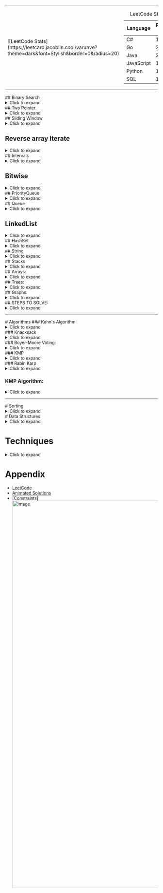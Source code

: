 
<table border="0">
    <tr>
        <td>
![LeetCode Stats](https://leetcard.jacoblin.cool/varunve?theme=dark&font=Stylish&border=0&radius=20)
</td>
<td valign="middle">
<table id="stats">
    <caption><center>LeetCode Statistics</center></caption>
    <thead>
        <tr>
            <th>Language</th>
            <th>Problems Solved</th>
        </tr>
    </thead>
    <tbody>
        <tr>
            <td>C#</td>
            <td id="cs">151</td>
        </tr>
        <tr>
            <td>Go</td>
            <td id="go">2</td>
        </tr>
        <tr>
            <td>Java</td>
            <td id="java">2</td>
        </tr>
        <tr>
            <td>JavaScript</td>
            <td id="js">11</td>
        </tr>
        <tr>
            <td>Python</td>
            <td id="py">18</td>
        </tr>
        <tr>
            <td>SQL</td>
            <td id="sql">10</td>
        </tr>
    </tbody>
</table>
</td>
</tr>
</table>
## Binary Search
<details>
 <summary>Click to expand</summary>
- condition `while(left <= right)`
- `mid = left + (right - left) / 2`
</details>
## Two Pointer
<details>
 <summary>Click to expand</summary>
- condition `while(indexS < s.Length && indexT < t.Length) `
</details>
## Sliding Window
<details>
 <summary>Click to expand</summary>
- condition `while(right < s.Length)`
</details>

## Reverse array Iterate
<details>
 <summary>Click to expand</summary>
- condition should be && for short circuit like `while (index >= 0 && s[index] != ' ' )`
</details>
## Intervals
<details>
 <summary>Click to expand</summary>
 - Try if you can sort the intervals first.
</details>

## Bitwise
<details>
    <summary>Click to expand</summary>
    XOR -> if both same then 0. If different then 1.
    a ^ 0 = a
    a ^ a = 0
    a ^ b = 1
</details>
## PriorityQueue
<details>
    <summary>Click to expand</summary>
    // Less value more priority.
    // Min Heap
    PriorityQueue<int,int> priorityQueue = new PriorityQueue<int,int>(); // where <int,int> means <element,priority>
    // More value more priority.
    // Max Heap
    PriorityQueue<int,int> pq = new PriorityQueue<int,int>(Comparer<int>.Create((x, y) => y - x));
    pq.Enqueue(1, 1);
    pq.Dequeue();
    pq.Peek();
</details>
## Queue
<details>
    <summary>Click to expand</summary>
        Queue<int> queue = new Queue<int>();
        queue.Enqueue(1);
        queue.Dequeue();
        queue.Peek();
        queue.Count;  // To check if empty
</details>

## LinkedList
<details>
    <summary>Click to expand</summary>
        Fast and Slow Pointer
        while(fast != null && fast.next != null) {
            fast = fast.next.next;
            slow = slow.next;
        }
</details>
## HashSet
<details>
    <summary>Click to expand</summary>
    HashSet<String> hs = new HashSet<String>();
    hs.Add();
    hs.Remove();
    hs.Count();
    hs.Contains();
    hs.Single(); // To return the only element
    hs1.ExceptWith(hs2); // This method is used to remove all elements in the specified collection from the current HashSet object.
    hs1.UnionWith(hs2) //  This method is used to modify the current HashSet object to contain all elements that are present in itself, the specified collection, or both.
    hs1.IntersectWith(hs2) // This method is used to modify the current HashSet object to contain only elements that are present in that object and in the specified collection.
</details>
## String
<details>
    <summary>Click to expand</summary>
    Split('@')
    Replace("."."")
    Char to Int
    (int)ch - 0
    Small to Capital
    char a = 'a';
    char bigA = (char) (((int)a - '0') + 16);
    'a' -> 0
    'b' -> 1
    (int)ch - 'a'
    0 -> 'a'
    1 -> 'b'
    (char)('a' + 0)
    Char.IsDigit(ch) // To check if digit
    Convert.ToString(n, 2) // To convert int to binary
    Convert.ToInt32("1101", 2) // To convert binary to int
</details>
## Stacks
<details>
    <summary>Click to expand</summary>
    // Use when there is increasing decreasing order
    Stack<char> pstack = new Stack<char>();
    pstack.Push(c);
    pstack.Count()
    pstack.Peek()
    Stack myStack = new Stack();
    myStack.Push("Hello");
    Peek()
    Pop()
    Count() == 0 // to check if empty
</details>
## Arrays:
<details>
    <summary>Click to expand</summary>
    int[] age = new int[5];
    age[0] = 12;
    or
    int [] numbers = {1, 2, 3, 4, 5};
    Array.Sort(numbers);
    Array.Reverse(numbers);
    Arrays.Fill(dp,-1); // To fill the array with -1
    Multi Dimensional Array
    int[,] matrix = new int[2,3];
    matrix[0,0] = 1;
    int[][] matrix = new int[2][] { new int[] {1,2,3}, new int[] {4,5,6} };
    Array.Sort(matrix, (a, b) => a[0] - b[0]); // To sort the matrix based on first element of each row in ascending order.
    Array.Sort(matrix, (a, b) => a[1] - b[1]); // To sort the matrix based on second element of each row in ascending order.
    Array.Sort(matrix, (a, b) => b[0] - a[0]); // To sort the matrix based on first element of each row in descending order.
</details>
## Trees:
<details>
 <summary>Click to expand</summary>
   ### Traversal Techniques:
      1) Inorder - (Left, Root, Right)
      2) Preorder - (Root, Left, Right)
      3) Postorder - (Left, Right, Root)
      4) Level Order - (Level by Level)
</details>
## Graphs:
<details>
 <summary>Click to expand</summary>
   ### Types:
      1) Directed
      2) Undirected
      3) Weighted
      4) Unweighted
   ### Code:
      1) Adjacency List
            List<List<int>> graph = new List<List<int>>();
            for(int i = 0; i < n; i++) {
                graph.Add(new List<int>());
            }
            graph[0].Add(1);
      2) Adjacency Matrix
         1) int[,] graph = new int[n,n];
         2) graph[0,1] = 1;
         3) graph[1,0] = 1;
         4) graph[0,1] = 1;
   ### Traversal Techniques:
      3) BFS
         1) Used for shortest path
      4) DFS
         1) For undirected: To detect cycle check if visited node is already visited and is not parent.
         2) For directed: To detect cycle check if visited node is already visited and is in the stack (current recursion).
   ### Representation:
      5) Adjacency List
      6) Adjacency Matrix
   ### Sorting:
      7)  Topological Sort: Used for Directed Acyclic Graphs (DAG) only. Multiple answers possible.
      8)  Kahn's Algorithm: Used for Directed Acyclic Graphs (DAG) only. Single answer possible. It uses BFS.
      9)  Tarjan's Algorithm: Used for Directed Acyclic Graphs (DAG) only. Single answer possible.
      10) Kosaraju's Algorithm: Used for Directed Acyclic Graphs (DAG) only. Single answer possible.
   ### Miscellaneous:
      11) InDegree: Number of incoming edges to a node.
      12) OutDegree: Number of outgoing edges from a node.
      13) Strongly Connected Components (SCC) - Kosaraju's Algorithm
      14) Articulation Points - Tarjan's Algorithm
      15) Bridges - Tarjan's Algorithm
      16) Bipartite Graph - It means that the graph can be colored using two colors such that no two adjacent nodes have the same color. It can be solved using BFS or DFS.
          1)  if odd cycle is present then it is not bipartite.
          2)  if even cycle is present then it is bipartite.
      17) Eulerian Path - A path that visits every edge exactly once.
      18) Disjoint Set - Used to find if two nodes are connected or not. It is used to find the cycle in the graph. It is used to find the connected components in the graph.

</details>
## STEPS TO SOLVE:
<details>
    <summary>Click to expand</summary>
1) Identity the problem. Clear the doubts.
2) Write Pseudo Code first
3) Try Brute Force
4) Try Sorting
5) Use Stacks
   1) if there is increasing or decreasing order.
6) Use Dictionary
   1) if you want to count.
7) Use HashSet
   1) if you want to check if already present.
8) Trees
   1) In order traversal of BST gives sorted list.
</details>
<hr/>
# Algorithms
### Kahn's Algorithm
<details>
    <summary>Click to expand</summary>
Used to find the topological sort of a Directed Acyclic Graph (DAG). It uses BFS. It is used when there is a single answer possible. It is used when there is a single source.
Pseudo Code:
```
1) Calculate the in-degree of each node.
2) Add all the nodes with in-degree 0 to the queue.
3) While the queue is not empty:
    a) Pop the element from the queue.
    b) Add it to the result.
    c) For all the adjacent nodes of the popped element, reduce the in-degree by 1.
    d) If the in-degree becomes 0, add it to the queue.
4) If the result size is not equal to the number of nodes, then there is a cycle. If you have visited all the nodes, then return the result. if not, that means there is a cycle.
```
</details>
### Knacksack
<details>
    <summary>Click to expand</summary>
TBU
</details>
### Boyer-Moore Voting:
<details>
    <summary>Click to expand</summary>
Used to Calculate the majority element among the given elements that have more than N/ 2 occurrences.
</details>
### KMP
<details>
    <summary>Click to expand</summary>
TBU
</details>
### Rabin Karp
<details>
    <summary>Click to expand</summary>
TBU
</details>

### KMP Algorithm:
<details>
    <summary>Click to expand</summary>
TBU
</details>
<hr/>
# Sorting
<details>
    <summary>Click to expand</summary>
- Merge Sort
- Selection Sort
- Quick Sort
- Bubble Sort
- Bucket Sort
- Insertion Sort
- Radix Sort
- Lazy Sort
</details>
# Data Structures
<details>
    <summary>Click to expand</summary>
- [x] Array
- [x] Linked List
- [x] Stack
- [x] Queue
- Deque
- [x] Priority Queue
- [x] Heap
- [x] Hash Table
- [x] Set
- [x] Map / Dictionary
- [x] Trie
- Graph
- [x] Tree
- [x] Binary Tree
- [x] Binary Search Tree
- AVL Tree
- Red Black Tree
- B Tree
- B+ Tree
- Segment Tree
- Fenwick Tree
- Suffix Tree
- Suffix Array
- Skip List
- Bloom Filter
- LRU Cache
- LFU Cache
- Union Find
- Disjoint Set
- [x] Min Heap
- [x] Max Heap
- Circular Queue
- Doubly Linked List
- Circular Linked List
- Difference Array
- [x] Prefix Sum Array
- Sparse Table
- Cartesian Tree
- Splay Tree
- Interval Tree
- KD Tree
- Quad Tree
- Octree
- Fenwick Tree
</details>

# Techniques
<details>
    <summary>Click to expand</summary>
- [x] Sliding Window
- [x] Two Pointer
- [x] Fast and Slow Pointer
- [x] Reverse Iterate
- Backtracking
- Divide and Conquer
- [x] Dynamic Programming
- Greedy Algorithm
- [x] Recursion
- Iterative
- Binary Search
- BFS
- [x] DFS
- Bit Manipulation
- Difference Array Technique
- [x] Prefix Sum Technique
- Union Find
- Topological Sort
- Floyd Warshall
- Dijkstra
- Bellman Ford
- A* Algorithm
- Prim's Algorithm
- Kruskal's Algorithm
- Kahn's Algorithm
- Tarjan's Algorithm
- Kosaraju's Algorithm
- Ford Fulkerson Algorithm
- Edmonds Karp Algorithm
- Hopcroft Karp Algorithm
- Dinic's Algorithm
- Hungarian Algorithm
- Gale Shapley Algorithm
- Manacher's Algorithm
- KMP Algorithm
- Rabin Karp Algorithm
- Z Algorithm
- Suffix Array
- Suffix Tree
- Segment Tree
- Fenwick Tree
- AVL Tree
- Red Black Tree
- B Tree
- B+ Tree
- Trie
- Splay Tree
- Skip List
- Bloom Filter
- [x] Min Heap
- [x] Max Heap
- Priority Queue
- LRU Cache
- LFU Cache
- Circular Queue
- Deque
- [x] Stack
- [x] Queue
- [x] Linked List
- Doubly Linked List
- Circular Linked List
- [x] Array
- [x] Matrix
- Graph
- Directed Graph
- Undirected Graph
- Weighted Graph
- Unweighted Graph
- [x] Tree
- [x] Binary Tree
- [x] Binary Search Tree
- Balanced Binary Tree
- Complete Binary Tree
- Full Binary Tree
- Perfect Binary Tree
- N-ary Tree
- Ternary Tree
- Trie Tree
- A* Search
- Morris Traversal
</details>

# Appendix
- [LeetCode](https://leetcode.com/)
- [Animated Solutions](https://www.hellointerview.com/learn/code)
- [Constraints]<img width="1272" alt="image" src="https://github.com/user-attachments/assets/3acbf39a-0198-4ac8-977d-436ec3552cd4" />
